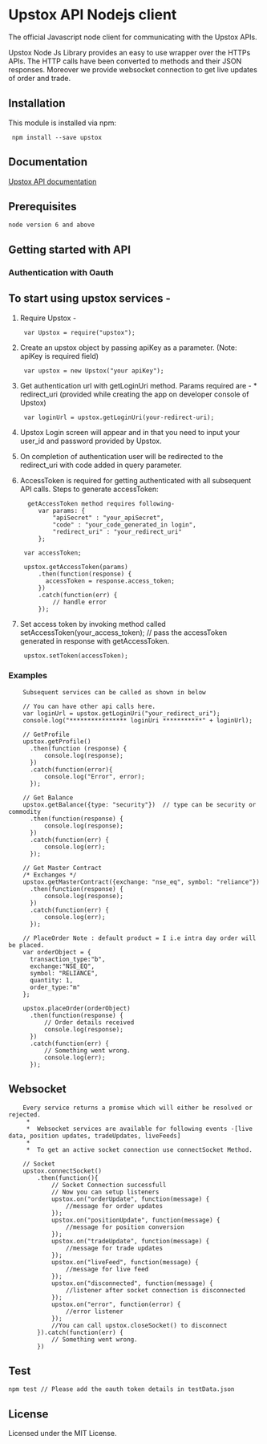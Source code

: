 
# Upstox API Nodejs client
The official Javascript node client for communicating with the Upstox APIs.

Upstox Node Js Library provides an easy to use wrapper over the HTTPs APIs. The HTTP calls have been converted to methods and their JSON responses.
Moreover we provide websocket connection to get live updates of order and trade.

## Installation

This module is installed via npm:

	 npm install --save upstox

## Documentation
   [Upstox API documentation](https://upstox.com/developer/api/v1/docs/)
   
## Prerequisites   
    node version 6 and above
  
Getting started with API
------------------------

### Authentication with Oauth

To start using upstox services -
------------------------------
1. Require Upstox - 
         
        var Upstox = require("upstox");
         
2. Create an upstox object by passing apiKey as a parameter. (Note: apiKey is required field)
        
        var upstox = new Upstox("your apiKey");

3. Get authentication url with getLoginUri method. Params required are - * redirect_uri (provided while creating the app on developer console of Upstox)
   
        var loginUrl = upstox.getLoginUri(your-redirect-uri);
     
4. Upstox Login screen will appear and in that you need to input your user_id and password provided by Upstox.

5. On completion of authentication user will be redirected to the redirect_uri with code added in query parameter.

6. AccessToken is required for getting authenticated with all subsequent API calls.
 Steps to generate accessToken:
 
         getAccessToken method requires following- 
            var params: {
                "apiSecret" : "your_apiSecret",
                "code" : "your_code_generated_in login",
                "redirect_uri" : "your_redirect_uri"
            };
        
        var accessToken;
        
        upstox.getAccessToken(params)
            .then(function(response) {
              accessToken = response.access_token;
            })
            .catch(function(err) {
                // handle error 
            });
        
5. Set access token by invoking method called setAccessToken(your_access_token); // pass the accessToken generated in response with getAccessToken.

        upstox.setToken(accessToken);
        
     
    
### Examples

        Subsequent services can be called as shown in below
    
        // You can have other api calls here.
        var loginUrl = upstox.getLoginUri("your_redirect_uri");
        console.log("**************** loginUri ***********" + loginUrl);
        
        // GetProfile
        upstox.getProfile()
          .then(function (response) {
              console.log(response);
          })
          .catch(function(error){
              console.log("Error", error);
          });
        
        // Get Balance
        upstox.getBalance({type: "security"})  // type can be security or commodity
          .then(function(response) {
              console.log(response);
          })
          .catch(function(err) {
              console.log(err);
          });
        
        // Get Master Contract
        /* Exchanges */
        upstox.getMasterContract({exchange: "nse_eq", symbol: "reliance"})
          .then(function(response) {
              console.log(response);
          })
          .catch(function(err) {
              console.log(err);
          });
        
        // PlaceOrder Note : default product = I i.e intra day order will be placed.
        var orderObject = {
          transaction_type:"b",
          exchange:"NSE_EQ",
          symbol: "RELIANCE",
          quantity: 1,
          order_type:"m"
        };
        
        upstox.placeOrder(orderObject)
          .then(function(response) {
              // Order details received
              console.log(response);
          })
          .catch(function(err) {
              // Something went wrong.
              console.log(err);
          });


## Websocket
 
        Every service returns a promise which will either be resolved or rejected.
         *
         *  Websocket services are available for following events -[live data, position updates, tradeUpdates, liveFeeds]
         *
         *  To get an active socket connection use connectSocket Method.
      
        // Socket
        upstox.connectSocket()
            .then(function(){
                // Socket Connection successfull
                // Now you can setup listeners
                upstox.on("orderUpdate", function(message) {
                    //message for order updates
                });
                upstox.on("positionUpdate", function(message) {
                    //message for position conversion
                });
                upstox.on("tradeUpdate", function(message) {
                    //message for trade updates
                });
                upstox.on("liveFeed", function(message) {
                    //message for live feed
                });
                upstox.on("disconnected", function(message) {
                    //listener after socket connection is disconnected
                });
                upstox.on("error", function(error) {
                    //error listener
                });
                //You can call upstox.closeSocket() to disconnect
            }).catch(function(err) {
                // Something went wrong.
            })
            
## Test
    npm test // Please add the oauth token details in testData.json
   
## License
Licensed under the MIT License. 

